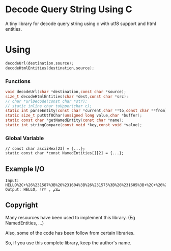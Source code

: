 # Decode Query String Using C

A tiny library for decode query string using c with utf8 support and html entities.

# Using

```c
decodeUrl(destination,source);
decodeHtmlEntities(destination,source);
```

### Functions

```c
void decodeUrl(char *destination,const char *source);
size_t decodeHtmlEntities(char *dest,const char *src);
// char *urlDecode(const char *str);
// static inline char toUpper(char c);
static int parseEntity(const char *current,char **to,const char **from);
static size_t putUtf8Char(unsigned long value,char *buffer);
static const char *getNamedEntity(const char *name);
static int stringCompare(const void *key,const void *value);
```

### Global Variable

```
// const char asciiHex[23] = {...};
static const char *const NamedEntities[][2] = {...};
```

## Example I/O

```
Input: HELLO%2C+%26%231587%3B%26%231604%3B%26%231575%3B%26%231605%3B+%2C+%26%231777%3B%26%231778%3B%26%231779%3B
Output: HELLO, سلام , ۱۲۳
```

## Copyright

Many resources have been used to implement this library. (Eg NamedEntities, ...)

Also, some of the code has been follow from certain libraries.

So, if you use this complete library, keep the author's name.

